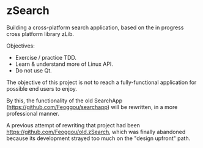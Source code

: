 # zSearch
Building a cross-platform search application, based on the in progress cross platform library zLib.

Objectives:
- Exercise / practice TDD.
- Learn & understand more of Linux API.
- Do not use Qt.

The objective of this project is not to reach a fully-functional application for possible end users to enjoy.

By this, the functionality of the old SearchApp (https://github.com/Feoggou/searchapp) will be rewritten, in a more professional manner.

A previous attempt of rewriting that project had been https://github.com/Feoggou/old.zSearch, which was finally abandoned because its development strayed too much on the "design upfront" path.
